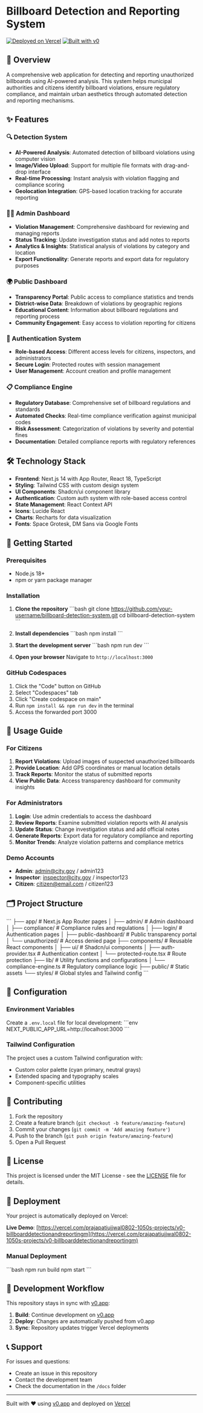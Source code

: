 # Billboard Detection and Reporting System


[![Deployed on Vercel](https://img.shields.io/badge/Deployed%20on-Vercel-black?style=for-the-badge&logo=vercel)](https://vercel.com/prajapatiujjwal0802-1050s-projects/v0-billboarddetectionandreportingm)
[![Built with v0](https://img.shields.io/badge/Built%20with-v0.app-black?style=for-the-badge)](https://v0.app/chat/projects/87YihF6FGZj)

## 🎯 Overview

A comprehensive web application for detecting and reporting unauthorized billboards using AI-powered analysis. This system helps municipal authorities and citizens identify billboard violations, ensure regulatory compliance, and maintain urban aesthetics through automated detection and reporting mechanisms.

## ✨ Features

### 🔍 Detection System
- **AI-Powered Analysis**: Automated detection of billboard violations using computer vision
- **Image/Video Upload**: Support for multiple file formats with drag-and-drop interface
- **Real-time Processing**: Instant analysis with violation flagging and compliance scoring
- **Geolocation Integration**: GPS-based location tracking for accurate reporting

### 👨‍💼 Admin Dashboard
- **Violation Management**: Comprehensive dashboard for reviewing and managing reports
- **Status Tracking**: Update investigation status and add notes to reports
- **Analytics & Insights**: Statistical analysis of violations by category and location
- **Export Functionality**: Generate reports and export data for regulatory purposes

### 🌍 Public Dashboard
- **Transparency Portal**: Public access to compliance statistics and trends
- **District-wise Data**: Breakdown of violations by geographic regions
- **Educational Content**: Information about billboard regulations and reporting process
- **Community Engagement**: Easy access to violation reporting for citizens

### 🔐 Authentication System
- **Role-based Access**: Different access levels for citizens, inspectors, and administrators
- **Secure Login**: Protected routes with session management
- **User Management**: Account creation and profile management

### 📋 Compliance Engine
- **Regulatory Database**: Comprehensive set of billboard regulations and standards
- **Automated Checks**: Real-time compliance verification against municipal codes
- **Risk Assessment**: Categorization of violations by severity and potential fines
- **Documentation**: Detailed compliance reports with regulatory references

## 🛠️ Technology Stack

- **Frontend**: Next.js 14 with App Router, React 18, TypeScript
- **Styling**: Tailwind CSS with custom design system
- **UI Components**: Shadcn/ui component library
- **Authentication**: Custom auth system with role-based access control
- **State Management**: React Context API
- **Icons**: Lucide React
- **Charts**: Recharts for data visualization
- **Fonts**: Space Grotesk, DM Sans via Google Fonts

## 🚀 Getting Started

### Prerequisites
- Node.js 18+ 
- npm or yarn package manager

### Installation

1. **Clone the repository**
   \`\`\`bash
   git clone https://github.com/your-username/billboard-detection-system.git
   cd billboard-detection-system
   \`\`\`

2. **Install dependencies**
   \`\`\`bash
   npm install
   \`\`\`

3. **Start the development server**
   \`\`\`bash
   npm run dev
   \`\`\`

4. **Open your browser**
   Navigate to `http://localhost:3000`

### GitHub Codespaces

1. Click the "Code" button on GitHub
2. Select "Codespaces" tab
3. Click "Create codespace on main"
4. Run `npm install && npm run dev` in the terminal
5. Access the forwarded port 3000

## 📱 Usage Guide

### For Citizens
1. **Report Violations**: Upload images of suspected unauthorized billboards
2. **Provide Location**: Add GPS coordinates or manual location details
3. **Track Reports**: Monitor the status of submitted reports
4. **View Public Data**: Access transparency dashboard for community insights

### For Administrators
1. **Login**: Use admin credentials to access the dashboard
2. **Review Reports**: Examine submitted violation reports with AI analysis
3. **Update Status**: Change investigation status and add official notes
4. **Generate Reports**: Export data for regulatory compliance and reporting
5. **Monitor Trends**: Analyze violation patterns and compliance metrics

### Demo Accounts
- **Admin**: admin@city.gov / admin123
- **Inspector**: inspector@city.gov / inspector123  
- **Citizen**: citizen@email.com / citizen123

## 🗂️ Project Structure

\`\`\`
├── app/                    # Next.js App Router pages
│   ├── admin/             # Admin dashboard
│   ├── compliance/        # Compliance rules and regulations
│   ├── login/             # Authentication pages
│   ├── public-dashboard/  # Public transparency portal
│   └── unauthorized/      # Access denied page
├── components/            # Reusable React components
│   ├── ui/               # Shadcn/ui components
│   ├── auth-provider.tsx # Authentication context
│   └── protected-route.tsx # Route protection
├── lib/                  # Utility functions and configurations
│   └── compliance-engine.ts # Regulatory compliance logic
├── public/               # Static assets
└── styles/               # Global styles and Tailwind config
\`\`\`

## 🔧 Configuration

### Environment Variables
Create a `.env.local` file for local development:
\`\`\`env
NEXT_PUBLIC_APP_URL=http://localhost:3000
\`\`\`

### Tailwind Configuration
The project uses a custom Tailwind configuration with:
- Custom color palette (cyan primary, neutral grays)
- Extended spacing and typography scales
- Component-specific utilities

## 🤝 Contributing

1. Fork the repository
2. Create a feature branch (`git checkout -b feature/amazing-feature`)
3. Commit your changes (`git commit -m 'Add amazing feature'`)
4. Push to the branch (`git push origin feature/amazing-feature`)
5. Open a Pull Request

## 📄 License

This project is licensed under the MIT License - see the [LICENSE](LICENSE) file for details.

## 🚀 Deployment

Your project is automatically deployed on Vercel:

**Live Demo**: [https://vercel.com/prajapatiujjwal0802-1050s-projects/v0-billboarddetectionandreportingm](https://vercel.com/prajapatiujjwal0802-1050s-projects/v0-billboarddetectionandreportingm)

### Manual Deployment
\`\`\`bash
npm run build
npm start
\`\`\`

## 🔄 Development Workflow

This repository stays in sync with [v0.app](https://v0.app):

1. **Build**: Continue development on [v0.app](https://v0.app/chat/projects/87YihF6FGZj)
2. **Deploy**: Changes are automatically pushed from v0.app
3. **Sync**: Repository updates trigger Vercel deployments

## 📞 Support

For issues and questions:
- Create an issue in this repository
- Contact the development team
- Check the documentation in the `/docs` folder

---

Built with ❤️ using [v0.app](https://v0.app) and deployed on [Vercel](https://vercel.com)
